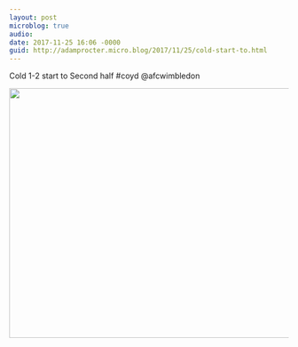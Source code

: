 ```yaml
---
layout: post
microblog: true
audio: 
date: 2017-11-25 16:06 -0000
guid: http://adamprocter.micro.blog/2017/11/25/cold-start-to.html
---
```

Cold 1-2 start to Second half #coyd @afcwimbledon

<img src="http://discursive.adamprocter.co.uk/uploads/2017/213b155f6d.jpg" width="600" height="449" />
